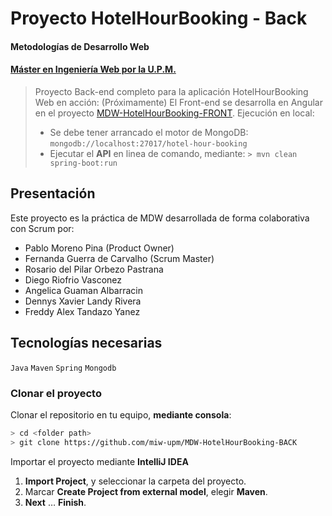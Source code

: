 # Proyecto HotelHourBooking - Back
#### Metodologías de Desarrollo Web
#### [Máster en Ingeniería Web por la U.P.M.](http://miw.etsisi.upm.es)

> Proyecto Back-end completo para la aplicación HotelHourBooking
> Web en acción: (Próximamente)
> El Front-end se desarrolla en Angular en el proyecto [MDW-HotelHourBooking-FRONT](https://github.com/pmorenopina/MDW-HotelHourBooking-FRONT).
> Ejecución en local:
> * Se debe tener arrancado el motor de MongoDB: `mongodb://localhost:27017/hotel-hour-booking`
> * Ejecutar el **API** en linea de comando, mediante: `> mvn clean spring-boot:run`

## Presentación
Este proyecto es la práctica de MDW desarrollada de forma colaborativa con Scrum por:

* Pablo Moreno Pina (Product Owner)
* Fernanda Guerra de Carvalho (Scrum Master)
* Rosario del Pilar Orbezo Pastrana
* Diego Riofrio Vasconez
* Angelica Guaman Albarracin
* Dennys Xavier Landy Rivera
* Freddy Alex Tandazo Yanez

## Tecnologías necesarias
`Java` `Maven` `Spring` `Mongodb`

### Clonar el proyecto
 Clonar el repositorio en tu equipo, **mediante consola**:
```sh
> cd <folder path>
> git clone https://github.com/miw-upm/MDW-HotelHourBooking-BACK
```
Importar el proyecto mediante **IntelliJ IDEA**
1. **Import Project**, y seleccionar la carpeta del proyecto.
1. Marcar **Create Project from external model**, elegir **Maven**.
1. **Next** … **Finish**.